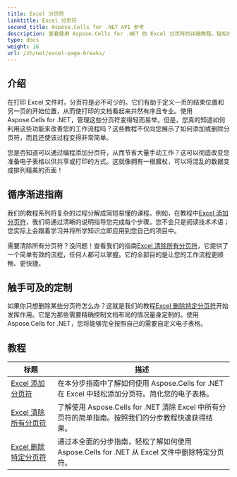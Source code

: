 ```yaml
---
title: Excel 分页符
linktitle: Excel 分页符
second_title: Aspose.Cells for .NET API 参考
description: 查看使用 Aspose.Cells for .NET 的 Excel 分页符的详细教程。轻松改善 Excel 工作簿的布局。
type: docs
weight: 16
url: /zh/net/excel-page-breaks/
---
```

## 介绍

在打印 Excel 文件时，分页符是必不可少的。它们有助于定义一页的结束位置和另一页的开始位置，从而使打印的文档看起来井然有序且专业。使用 Aspose.Cells for .NET，管理这些分页符变得轻而易举。但是，您真的知道如何利用这些功能来改善您的工作流程吗？这些教程不仅向您展示了如何添加或删除分页符，而且还使该过程变得非常简单。

您是否知道可以通过编程添加分页符，从而节省大量手动工作？这可以彻底改变您准备电子表格以供共享或打印的方式。这就像拥有一根魔杖，可以将混乱的数据变成排列精美的页面！

## 循序渐进指南
我们的教程系列将复杂的过程分解成简短易懂的课程。例如，在教程中[Excel 添加分页符](./excel-add-page-breaks/)，我们将通过清晰的说明指导您完成每个步骤。您不会只是阅读技术术语；您实际上会跟着学习并将所学知识立即应用到您自己的项目中。 

需要清除所有分页符？没问题！查看我们的指南[Excel 清除所有分页符](./excel-clear-all-page-breaks/)，它提供了一个简单有效的流程，任何人都可以掌握。它的全部目的是让您的工作流程更顺畅、更快捷。

## 触手可及的定制
如果你只想删除某些分页符怎么办？这就是我们的教程[Excel 删除特定分页符](./excel-remove-specific-page-break/)开始发挥作用。它是为那些需要精确控制文档布局的情况量身定制的。使用 Aspose.Cells for .NET，您将能够完全按照自己的需要自定义电子表格。 

## 教程 
| 标题 | 描述 |
| --- | --- |
| [Excel 添加分页符](./excel-add-page-breaks/) | 在本分步指南中了解如何使用 Aspose.Cells for .NET 在 Excel 中轻松添加分页符。简化您的电子表格。 |  
| [Excel 清除所有分页符](./excel-clear-all-page-breaks/) | 了解使用 Aspose.Cells for .NET 清除 Excel 中所有分页符的简单指南。按照我们的分步教程快速获得结果。 |  
| [Excel 删除特定分页符](./excel-remove-specific-page-break/) | 通过本全面的分步指南，轻松了解如何使用 Aspose.Cells for .NET 从 Excel 文件中删除特定分页符。 |  